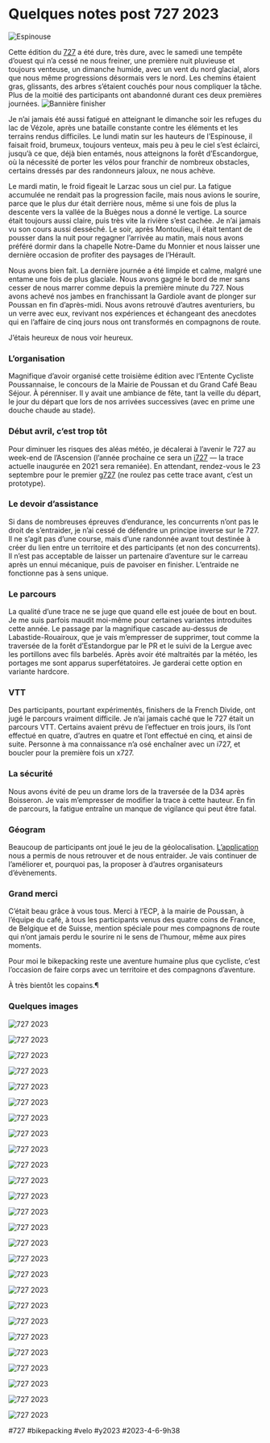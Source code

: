 # Quelques notes post 727 2023

![Espinouse](_i/IMG_1623.webp)

Cette édition du [727](https://tcrouzet.com/727tour) a été dure, très dure, avec le samedi une tempête d’ouest qui n’a cessé ne nous freiner, une première nuit pluvieuse et toujours venteuse, un dimanche humide, avec un vent du nord glacial, alors que nous même progressions désormais vers le nord. Les chemins étaient gras, glissants, des arbres s’étaient couchés pour nous compliquer la tâche. Plus de la moitié des participants ont abandonné durant ces deux premières journées.
![Bannière finisher](_i/poussan-banner.webp)

Je n’ai jamais été aussi fatigué en atteignant le dimanche soir les refuges du lac de Vézole, après une bataille constante contre les éléments et les terrains rendus difficiles. Le lundi matin sur les hauteurs de l’Espinouse, il faisait froid, brumeux, toujours venteux, mais peu à peu le ciel s’est éclairci, jusqu’à ce que, déjà bien entamés, nous atteignons la forêt d’Escandorgue, où la nécessité de porter les vélos pour franchir de nombreux obstacles, certains dressés par des randonneurs jaloux, ne nous achève.

Le mardi matin, le froid figeait le Larzac sous un ciel pur. La fatigue accumulée ne rendait pas la progression facile, mais nous avions le sourire, parce que le plus dur était derrière nous, même si une fois de plus la descente vers la vallée de la Buèges nous a donné le vertige. La source était toujours aussi claire, puis très vite la rivière s’est cachée. Je n’ai jamais vu son cours aussi desséché. Le soir, après Montoulieu, il était tentant de pousser dans la nuit pour regagner l’arrivée au matin, mais nous avons préféré dormir dans la chapelle Notre-Dame du Monnier et nous laisser une dernière occasion de profiter des paysages de l’Hérault.

Nous avons bien fait. La dernière journée a été limpide et calme, malgré une entame une fois de plus glaciale. Nous avons gagné le bord de mer sans cesser de nous marrer comme depuis la première minute du 727. Nous avons achevé nos jambes en franchissant la Gardiole avant de plonger sur Poussan en fin d’après-midi. Nous avons retrouvé d’autres aventuriers, bu un verre avec eux, revivant nos expériences et échangeant des anecdotes qui en l’affaire de cinq jours nous ont transformés en compagnons de route.

J’étais heureux de nous voir heureux.

### L’organisation

Magnifique d’avoir organisé cette troisième édition avec l’Entente Cycliste Poussannaise, le concours de la Mairie de Poussan et du Grand Café Beau Séjour. À pérenniser. Il y avait une ambiance de fête, tant la veille du départ, le jour du départ que lors de nos arrivées successives (avec en prime une douche chaude au stade).

### Début avril, c’est trop tôt

Pour diminuer les risques des aléas météo, je décalerai à l’avenir le 727 au week-end de l’Ascension (l’année prochaine ce sera un [i727](https://tcrouzet.com/i727) — la trace actuelle inaugurée en 2021 sera remaniée). En attendant, rendez-vous le 23 septembre pour le premier [g727](../../../../page/g727.md) (ne roulez pas cette trace avant, c’est un prototype).

### Le devoir d’assistance

Si dans de nombreuses épreuves d’endurance, les concurrents n’ont pas le droit de s’entraider, je n’ai cessé de défendre un principe inverse sur le 727. Il ne s’agit pas d’une course, mais d’une randonnée avant tout destinée à créer du lien entre un territoire et des participants (et non des concurrents). Il n’est pas acceptable de laisser un partenaire d’aventure sur le carreau après un ennui mécanique, puis de pavoiser en finisher. L’entraide ne fonctionne pas à sens unique.

### Le parcours

La qualité d’une trace ne se juge que quand elle est jouée de bout en bout. Je me suis parfois maudit moi-même pour certaines variantes introduites cette année. Le passage par la magnifique cascade au-dessus de Labastide-Rouairoux, que je vais m’empresser de supprimer, tout comme la traversée de la forêt d’Estandorgue par le PR et le suivi de la Lergue avec les portillons avec fils barbelés. Après avoir été maltraités par la météo, les portages me sont apparus superfétatoires. Je garderai cette option en variante hardcore.

### VTT

Des participants, pourtant expérimentés, finishers de la French Divide, ont jugé le parcours vraiment difficile. Je n’ai jamais caché que le 727 était un parcours VTT. Certains avaient prévu de l’effectuer en trois jours, ils l’ont effectué en quatre, d’autres en quatre et l’ont effectué en cinq, et ainsi de suite. Personne à ma connaissance n’a osé enchaîner avec un i727, et boucler pour la première fois un x727.

### La sécurité

Nous avons évité de peu un drame lors de la traversée de la D34 après Boisseron. Je vais m’empresser de modifier la trace à cette hauteur. En fin de parcours, la fatigue entraîne un manque de vigilance qui peut être fatal.

### Géogram

Beaucoup de participants ont joué le jeu de la géolocalisation. [L’application](https://geogram.tcrouzet.com/) nous a permis de nous retrouver et de nous entraider. Je vais continuer de l’améliorer et, pourquoi pas, la proposer à d’autres organisateurs d’évènements.

### Grand merci

C’était beau grâce à vous tous. Merci à l’ECP, à la mairie de Poussan, à l’équipe du café, à tous les participants venus des quatre coins de France, de Belgique et de Suisse, mention spéciale pour mes compagnons de route qui n’ont jamais perdu le sourire ni le sens de l’humour, même aux pires moments.

Pour moi le bikepacking reste une aventure humaine plus que cycliste, c’est l’occasion de faire corps avec un territoire et des compagnons d’aventure.

À très bientôt les copains.¶

### Quelques images

![727 2023](_i/IMG_1588.webp)

![727 2023](_i/IMG_1593.webp)

![727 2023](_i/IMG_1602.webp)

![727 2023](_i/IMG_1603.webp)

![727 2023](_i/IMG_1605.webp)

![727 2023](_i/IMG_1609.webp)

![727 2023](_i/IMG_1611.webp)

![727 2023](_i/IMG_1615.webp)

![727 2023](_i/IMG_1621.webp)

![727 2023](_i/IMG_1630.webp)

![727 2023](_i/IMG_1634.webp)

![727 2023](_i/IMG_1638.webp)

![727 2023](_i/IMG_1643.webp)

![727 2023](_i/IMG_1647.webp)

![727 2023](_i/IMG_1648.webp)

![727 2023](_i/IMG_1650.webp)

![727 2023](_i/IMG_1652.webp)

![727 2023](_i/IMG_1657.webp)

![727 2023](_i/IMG_1658.webp)

![727 2023](_i/IMG_1662.webp)

![727 2023](_i/IMG_1664.webp)

![727 2023](_i/IMG_1666.webp)

![727 2023](_i/IMG_1673.webp)

![727 2023](_i/IMG_1677.webp)

![727 2023](_i/IMG_1679.webp)

![727 2023](_i/IMG_1681.webp)

#727 #bikepacking #velo #y2023 #2023-4-6-9h38
